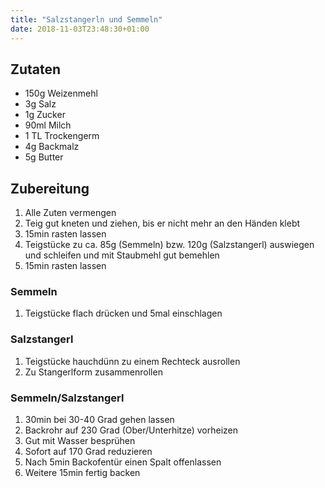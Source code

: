 ```yaml
---
title: "Salzstangerln und Semmeln"
date: 2018-11-03T23:48:30+01:00
---
```

## Zutaten
- 150g Weizenmehl
- 3g Salz
- 1g Zucker
- 90ml Milch
- 1 TL Trockengerm
- 4g Backmalz
- 5g Butter

## Zubereitung
1. Alle Zuten vermengen
2. Teig gut kneten und ziehen, bis er nicht mehr an den Händen klebt
3. 15min rasten lassen
4. Teigstücke zu ca. 85g (Semmeln) bzw. 120g (Salzstangerl) auswiegen und schleifen und mit Staubmehl gut bemehlen
5. 15min rasten lassen

### Semmeln
1. Teigstücke flach drücken und 5mal einschlagen

### Salzstangerl
1. Teigstücke hauchdünn zu einem Rechteck ausrollen
2. Zu Stangerlform zusammenrollen

### Semmeln/Salzstangerl
1. 30min bei 30-40 Grad gehen lassen
2. Backrohr auf 230 Grad (Ober/Unterhitze) vorheizen
3. Gut mit Wasser besprühen
4. Sofort auf 170 Grad reduzieren
5. Nach 5min Backofentür einen Spalt offenlassen
6. Weitere 15min fertig backen